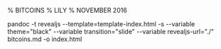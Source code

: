 % BITCOINS
% LILY 
% NOVEMBER 2016

pandoc -t revealjs --template=template-index.html -s --variable theme="black" --variable transition="slide" --variable revealjs-url="./" bitcoins.md -o index.html